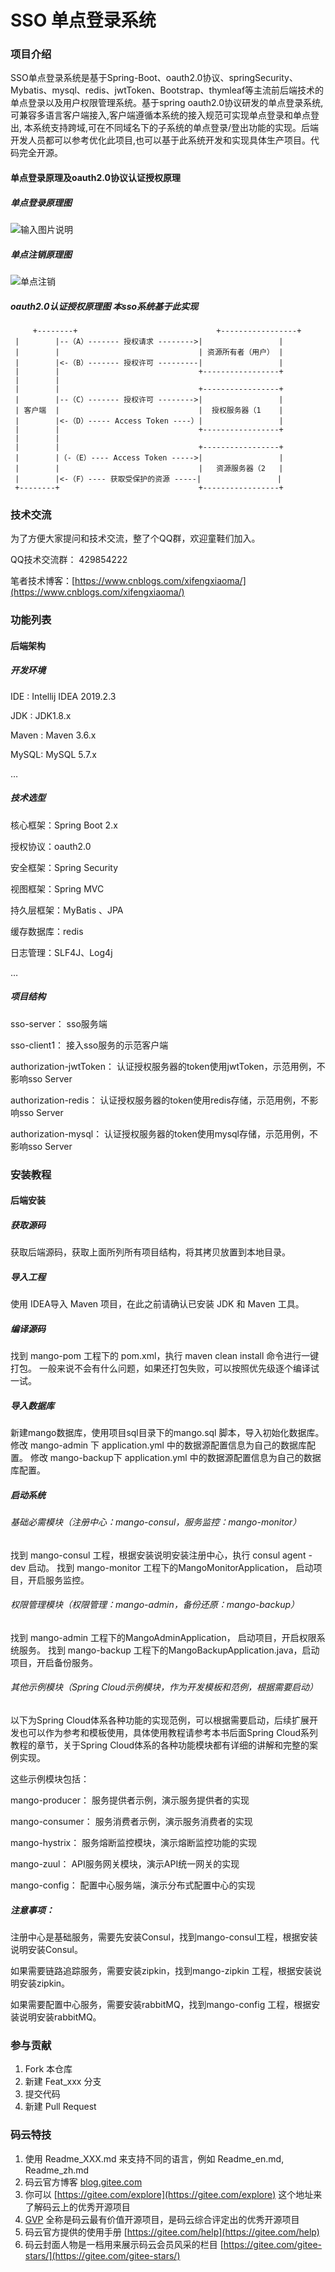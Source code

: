 # SSO 单点登录系统

### 项目介绍

SSO单点登录系统是基于Spring-Boot、oauth2.0协议、springSecurity、Mybatis、mysql、redis、jwtToken、Bootstrap、thymleaf等主流前后端技术的单点登录以及用户权限管理系统。基于spring oauth2.0协议研发的单点登录系统,可兼容多语言客户端接入,客户端遵循本系统的接入规范可实现单点登录和单点登出,
本系统支持跨域,可在不同域名下的子系统的单点登录/登出功能的实现。后端开发人员都可以参考优化此项目,也可以基于此系统开发和实现具体生产项目。代码完全开源。

#### 单点登录原理及oauth2.0协议认证授权原理
##### 单点登录原理图
![输入图片说明](https://github.com/noodlesGood/Authorization-server/blob/master/images/sso%E7%99%BB%E5%BD%95.png "单点登录")
##### 单点注销原理图
![](https://github.com/noodlesGood/Authorization-server/blob/master/images/sso%E5%8D%95%E7%82%B9%E6%B3%A8%E9%94%80.png "单点注销")
##### oauth2.0认证授权原理图 本sso系统基于此实现
         +--------+                               +-----------------+
     |        |--（A）------- 授权请求 -------->|                 |
     |        |                               | 资源所有者（用户） |
     |        |<-（B）------- 授权许可 ---------|                 |
     |        |                               +-----------------+
     |        |
     |        |                               +-----------------+
     |        |--（C）------- 授权许可 -------->|                 |
     | 客户端  |                               |  授权服务器（1    |
     |        |<-（D）----- Access Token ----）|                 |
     |        |                               +-----------------+
     |        |
     |        |                               +-----------------+
     |        |（-（E）---- Access Token ----->|                 |
     |        |                               |   资源服务器（2   |
     |        |<-（F）---- 获取受保护的资源 -----|                 |
     +--------+                               +-----------------+


### 技术交流

为了方便大家提问和技术交流，整了个QQ群，欢迎童鞋们加入。

QQ技术交流群： 429854222

笔者技术博客：[https://www.cnblogs.com/xifengxiaoma/](https://www.cnblogs.com/xifengxiaoma/)

### 功能列表


#### 后端架构

##### 开发环境

IDE : Intellij IDEA 2019.2.3

JDK : JDK1.8.x

Maven : Maven 3.6.x

MySQL: MySQL 5.7.x

…

##### 技术选型

核心框架：Spring Boot 2.x

授权协议：oauth2.0

安全框架：Spring Security 

视图框架：Spring MVC 

持久层框架：MyBatis 、JPA

缓存数据库：redis

日志管理：SLF4J、Log4j

…

##### 项目结构

sso-server： sso服务端

sso-client1： 接入sso服务的示范客户端

authorization-jwtToken： 认证授权服务器的token使用jwtToken，示范用例，不影响sso Server

authorization-redis： 认证授权服务器的token使用redis存储，示范用例，不影响sso Server

authorization-mysql： 认证授权服务器的token使用mysql存储，示范用例，不影响sso Server

### 安装教程


#### 后端安装

##### 获取源码
获取后端源码，获取上面所列所有项目结构，将其拷贝放置到本地目录。

##### 导入工程
使用 IDEA导入 Maven 项目，在此之前请确认已安装 JDK 和 Maven 工具。

##### 编译源码
找到 mango-pom 工程下的 pom.xml，执行 maven clean install 命令进行一键打包。
一般来说不会有什么问题，如果还打包失败，可以按照优先级逐个编译试一试。

##### 导入数据库
新建mango数据库，使用项目sql目录下的mango.sql 脚本，导入初始化数据库。
修改 mango-admin 下 application.yml 中的数据源配置信息为自己的数据库配置。
修改 mango-backup下 application.yml 中的数据源配置信息为自己的数据库配置。

##### 启动系统

###### 基础必需模块（注册中心：mango-consul，服务监控：mango-monitor）

找到 mango-consul 工程，根据安装说明安装注册中心，执行 consul agent -dev 启动。
找到 mango-monitor 工程下的MangoMonitorApplication， 启动项目，开启服务监控。

###### 权限管理模块（权限管理：mango-admin，备份还原：mango-backup）
找到 mango-admin 工程下的MangoAdminApplication， 启动项目，开启权限系统服务。
找到 mango-backup 工程下的MangoBackupApplication.java，启动项目，开启备份服务。

###### 其他示例模块（Spring Cloud示例模块，作为开发模板和范例，根据需要启动）
以下为Spring Cloud体系各种功能的实现范例，可以根据需要启动，后续扩展开发也可以作为参考和模板使用，具体使用教程请参考本书后面Spring Cloud系列教程的章节，关于Spring Cloud体系的各种功能模块都有详细的讲解和完整的案例实现。

这些示例模块包括：

mango-producer： 服务提供者示例，演示服务提供者的实现

mango-consumer： 服务消费者示例，演示服务消费者的实现

mango-hystrix： 服务熔断监控模块，演示熔断监控功能的实现

mango-zuul： API服务网关模块，演示API统一网关的实现

mango-config： 配置中心服务端，演示分布式配置中心的实现

##### 注意事项：
注册中心是基础服务，需要先安装Consul，找到mango-consul工程，根据安装说明安装Consul。

如果需要链路追踪服务，需要安装zipkin，找到mango-zipkin 工程，根据安装说明安装zipkin。

如果需要配置中心服务，需要安装rabbitMQ，找到mango-config 工程，根据安装说明安装rabbitMQ。


### 参与贡献

1. Fork 本仓库
2. 新建 Feat_xxx 分支
3. 提交代码
4. 新建 Pull Request


### 码云特技

1. 使用 Readme\_XXX.md 来支持不同的语言，例如 Readme\_en.md, Readme\_zh.md
2. 码云官方博客 [blog.gitee.com](https://blog.gitee.com)
3. 你可以 [https://gitee.com/explore](https://gitee.com/explore) 这个地址来了解码云上的优秀开源项目
4. [GVP](https://gitee.com/gvp) 全称是码云最有价值开源项目，是码云综合评定出的优秀开源项目
5. 码云官方提供的使用手册 [https://gitee.com/help](https://gitee.com/help)
6. 码云封面人物是一档用来展示码云会员风采的栏目 [https://gitee.com/gitee-stars/](https://gitee.com/gitee-stars/)
